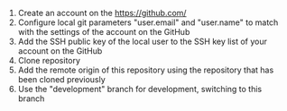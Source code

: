 1. Create an account on the https://github.com/
2. Configure local git parameters "user.email" and "user.name" to match with the settings of the account on the GitHub
3. Add the SSH public key of the local user to the SSH key list of your account on the GitHub
4. Clone repository
5. Add the remote origin of this repository using the repository that has been cloned previously
6. Use the "development" branch for development, switching to this branch

